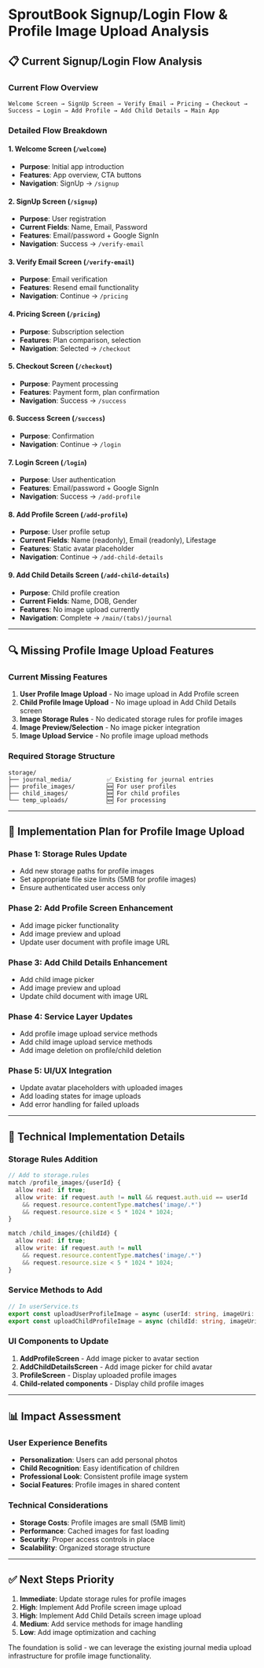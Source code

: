 # SproutBook Signup/Login Flow & Profile Image Upload Analysis

## 📋 Current Signup/Login Flow Analysis

### **Current Flow Overview**
```
Welcome Screen → SignUp Screen → Verify Email → Pricing → Checkout → Success → Login → Add Profile → Add Child Details → Main App
```

### **Detailed Flow Breakdown**

#### **1. Welcome Screen** (`/welcome`)
- **Purpose**: Initial app introduction
- **Features**: App overview, CTA buttons
- **Navigation**: SignUp → `/signup`

#### **2. SignUp Screen** (`/signup`)
- **Purpose**: User registration
- **Current Fields**: Name, Email, Password
- **Features**: Email/password + Google SignIn
- **Navigation**: Success → `/verify-email`

#### **3. Verify Email Screen** (`/verify-email`)
- **Purpose**: Email verification
- **Features**: Resend email functionality
- **Navigation**: Continue → `/pricing`

#### **4. Pricing Screen** (`/pricing`)
- **Purpose**: Subscription selection
- **Features**: Plan comparison, selection
- **Navigation**: Selected → `/checkout`

#### **5. Checkout Screen** (`/checkout`)
- **Purpose**: Payment processing
- **Features**: Payment form, plan confirmation
- **Navigation**: Success → `/success`

#### **6. Success Screen** (`/success`)
- **Purpose**: Confirmation
- **Navigation**: Continue → `/login`

#### **7. Login Screen** (`/login`)
- **Purpose**: User authentication
- **Features**: Email/password + Google SignIn
- **Navigation**: Success → `/add-profile`

#### **8. Add Profile Screen** (`/add-profile`)
- **Purpose**: User profile setup
- **Current Fields**: Name (readonly), Email (readonly), Lifestage
- **Features**: Static avatar placeholder
- **Navigation**: Continue → `/add-child-details`

#### **9. Add Child Details Screen** (`/add-child-details`)
- **Purpose**: Child profile creation
- **Current Fields**: Name, DOB, Gender
- **Features**: No image upload currently
- **Navigation**: Complete → `/main/(tabs)/journal`

---

## 🔍 Missing Profile Image Upload Features

### **Current Missing Features**
1. **User Profile Image Upload** - No image upload in Add Profile screen
2. **Child Profile Image Upload** - No image upload in Add Child Details screen
3. **Image Storage Rules** - No dedicated storage rules for profile images
4. **Image Preview/Selection** - No image picker integration
5. **Image Upload Service** - No profile image upload methods

### **Required Storage Structure**
```
storage/
├── journal_media/          ✅ Existing for journal entries
├── profile_images/         🆕 For user profiles
├── child_images/           🆕 For child profiles
└── temp_uploads/           🆕 For processing
```

---

## 🎯 Implementation Plan for Profile Image Upload

### **Phase 1: Storage Rules Update**
- Add new storage paths for profile images
- Set appropriate file size limits (5MB for profile images)
- Ensure authenticated user access only

### **Phase 2: Add Profile Screen Enhancement**
- Add image picker functionality
- Add image preview and upload
- Update user document with profile image URL

### **Phase 3: Add Child Details Enhancement**
- Add child image picker
- Add image preview and upload
- Update child document with image URL

### **Phase 4: Service Layer Updates**
- Add profile image upload service methods
- Add child image upload service methods
- Add image deletion on profile/child deletion

### **Phase 5: UI/UX Integration**
- Update avatar placeholders with uploaded images
- Add loading states for image uploads
- Add error handling for failed uploads

---

## 🚀 Technical Implementation Details

### **Storage Rules Addition**
```javascript
// Add to storage.rules
match /profile_images/{userId} {
  allow read: if true;
  allow write: if request.auth != null && request.auth.uid == userId
    && request.resource.contentType.matches('image/.*')
    && request.resource.size < 5 * 1024 * 1024;
}

match /child_images/{childId} {
  allow read: if true;
  allow write: if request.auth != null
    && request.resource.contentType.matches('image/.*')
    && request.resource.size < 5 * 1024 * 1024;
}
```

### **Service Methods to Add**
```typescript
// In userService.ts
export const uploadUserProfileImage = async (userId: string, imageUri: string): Promise<string> => { ... }
export const uploadChildProfileImage = async (childId: string, imageUri: string): Promise<string> => { ... }
```

### **UI Components to Update**
1. **AddProfileScreen** - Add image picker to avatar section
2. **AddChildDetailsScreen** - Add image picker for child avatar
3. **ProfileScreen** - Display uploaded profile images
4. **Child-related components** - Display child profile images

---

## 📊 Impact Assessment

### **User Experience Benefits**
- **Personalization**: Users can add personal photos
- **Child Recognition**: Easy identification of children
- **Professional Look**: Consistent profile image system
- **Social Features**: Profile images in shared content

### **Technical Considerations**
- **Storage Costs**: Profile images are small (5MB limit)
- **Performance**: Cached images for fast loading
- **Security**: Proper access controls in place
- **Scalability**: Organized storage structure

---

## ✅ Next Steps Priority

1. **Immediate**: Update storage rules for profile images
2. **High**: Implement Add Profile screen image upload
3. **High**: Implement Add Child Details screen image upload
4. **Medium**: Add service methods for image handling
5. **Low**: Add image optimization and caching

The foundation is solid - we can leverage the existing journal media upload infrastructure for profile image functionality.
